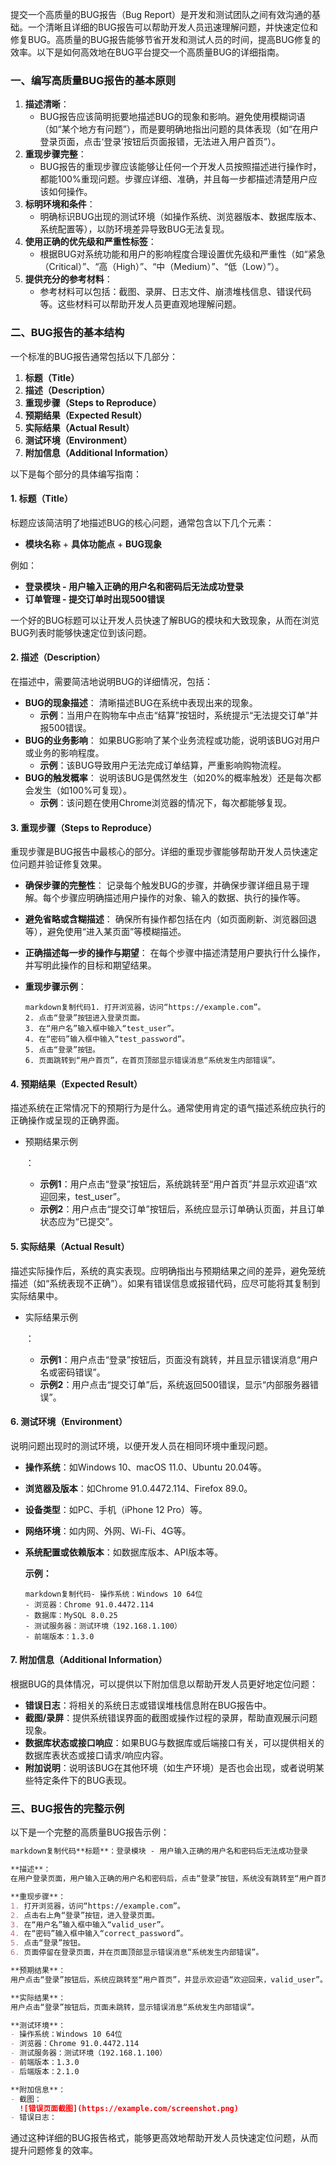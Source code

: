 提交一个高质量的BUG报告（Bug Report）是开发和测试团队之间有效沟通的基础。一个清晰且详细的BUG报告可以帮助开发人员迅速理解问题，并快速定位和修复BUG。高质量的BUG报告能够节省开发和测试人员的时间，提高BUG修复的效率。以下是如何高效地在BUG平台提交一个高质量BUG的详细指南。

### 一、编写高质量BUG报告的基本原则

1. **描述清晰**：
   - BUG报告应该简明扼要地描述BUG的现象和影响。避免使用模糊词语（如“某个地方有问题”），而是要明确地指出问题的具体表现（如“在用户登录页面，点击‘登录’按钮后页面报错，无法进入用户首页”）。
2. **重现步骤完整**：
   - BUG报告的重现步骤应该能够让任何一个开发人员按照描述进行操作时，都能100%重现问题。步骤应详细、准确，并且每一步都描述清楚用户应该如何操作。
3. **标明环境和条件**：
   - 明确标识BUG出现的测试环境（如操作系统、浏览器版本、数据库版本、系统配置等），以防环境差异导致BUG无法复现。
4. **使用正确的优先级和严重性标签**：
   - 根据BUG对系统功能和用户的影响程度合理设置优先级和严重性（如“紧急（Critical）”、“高（High）”、“中（Medium）”、“低（Low）”）。
5. **提供充分的参考材料**：
   - 参考材料可以包括：截图、录屏、日志文件、崩溃堆栈信息、错误代码等。这些材料可以帮助开发人员更直观地理解问题。

### 二、BUG报告的基本结构

一个标准的BUG报告通常包括以下几部分：

1. **标题（Title）**
2. **描述（Description）**
3. **重现步骤（Steps to Reproduce）**
4. **预期结果（Expected Result）**
5. **实际结果（Actual Result）**
6. **测试环境（Environment）**
7. **附加信息（Additional Information）**

以下是每个部分的具体编写指南：

#### 1. 标题（Title）

标题应该简洁明了地描述BUG的核心问题，通常包含以下几个元素：

- **模块名称** + **具体功能点** + **BUG现象**

例如：

- **登录模块 - 用户输入正确的用户名和密码后无法成功登录**
- **订单管理 - 提交订单时出现500错误**

一个好的BUG标题可以让开发人员快速了解BUG的模块和大致现象，从而在浏览BUG列表时能够快速定位到该问题。

#### 2. 描述（Description）

在描述中，需要简洁地说明BUG的详细情况，包括：

- **BUG的现象描述**： 清晰描述BUG在系统中表现出来的现象。
  - **示例**：当用户在购物车中点击“结算”按钮时，系统提示“无法提交订单”并报500错误。
- **BUG的业务影响**： 如果BUG影响了某个业务流程或功能，说明该BUG对用户或业务的影响程度。
  - **示例**：该BUG导致用户无法完成订单结算，严重影响购物流程。
- **BUG的触发概率**： 说明该BUG是偶然发生（如20%的概率触发）还是每次都会发生（如100%可复现）。
  - **示例**：该问题在使用Chrome浏览器的情况下，每次都能够复现。

#### 3. 重现步骤（Steps to Reproduce）

重现步骤是BUG报告中最核心的部分。详细的重现步骤能够帮助开发人员快速定位问题并验证修复效果。

- **确保步骤的完整性**： 记录每个触发BUG的步骤，并确保步骤详细且易于理解。每个步骤应明确描述用户操作的对象、输入的数据、执行的操作等。

- **避免省略或含糊描述**： 确保所有操作都包括在内（如页面刷新、浏览器回退等），避免使用“进入某页面”等模糊描述。

- **正确描述每一步的操作与期望**： 在每个步骤中描述清楚用户要执行什么操作，并写明此操作的目标和期望结果。

- **重现步骤示例**：

  ```
  markdown复制代码1. 打开浏览器，访问“https://example.com”。
  2. 点击“登录”按钮进入登录页面。
  3. 在“用户名”输入框中输入“test_user”。
  4. 在“密码”输入框中输入“test_password”。
  5. 点击“登录”按钮。
  6. 页面跳转到“用户首页”，在首页顶部显示错误消息“系统发生内部错误”。
  ```

#### 4. 预期结果（Expected Result）

描述系统在正常情况下的预期行为是什么。通常使用肯定的语气描述系统应执行的正确操作或呈现的正确界面。

- 预期结果示例

  ：

  - **示例1**：用户点击“登录”按钮后，系统跳转至“用户首页”并显示欢迎语“欢迎回来，test_user”。
  - **示例2**：用户点击“提交订单”按钮后，系统应显示订单确认页面，并且订单状态应为“已提交”。

#### 5. 实际结果（Actual Result）

描述实际操作后，系统的真实表现。应明确指出与预期结果之间的差异，避免笼统描述（如“系统表现不正确”）。如果有错误信息或报错代码，应尽可能将其复制到实际结果中。

- 实际结果示例

  ：

  - **示例1**：用户点击“登录”按钮后，页面没有跳转，并且显示错误消息“用户名或密码错误”。
  - **示例2**：用户点击“提交订单”后，系统返回500错误，显示“内部服务器错误”。

#### 6. 测试环境（Environment）

说明问题出现时的测试环境，以便开发人员在相同环境中重现问题。

- **操作系统**：如Windows 10、macOS 11.0、Ubuntu 20.04等。

- **浏览器及版本**：如Chrome 91.0.4472.114、Firefox 89.0。

- **设备类型**：如PC、手机（iPhone 12 Pro）等。

- **网络环境**：如内网、外网、Wi-Fi、4G等。

- **系统配置或依赖版本**：如数据库版本、API版本等。

  **示例：**

  ```
  markdown复制代码- 操作系统：Windows 10 64位
  - 浏览器：Chrome 91.0.4472.114
  - 数据库：MySQL 8.0.25
  - 测试服务器：测试环境（192.168.1.100）
  - 前端版本：1.3.0
  ```

#### 7. 附加信息（Additional Information）

根据BUG的具体情况，可以提供以下附加信息以帮助开发人员更好地定位问题：

- **错误日志**：将相关的系统日志或错误堆栈信息附在BUG报告中。
- **截图/录屏**：提供系统错误界面的截图或操作过程的录屏，帮助直观展示问题现象。
- **数据库状态或接口响应**：如果BUG与数据库或后端接口有关，可以提供相关的数据库表状态或接口请求/响应内容。
- **附加说明**：说明该BUG在其他环境（如生产环境）是否也会出现，或者说明某些特定条件下的BUG表现。

### 三、BUG报告的完整示例

以下是一个完整的高质量BUG报告示例：

```md
markdown复制代码**标题**：登录模块 - 用户输入正确的用户名和密码后无法成功登录

**描述**：
在用户登录页面，用户输入正确的用户名和密码后，点击“登录”按钮，系统没有跳转至“用户首页”，而是停留在登录页面并显示“系统发生内部错误”。此问题导致用户无法登录，影响正常使用。

**重现步骤**：
1. 打开浏览器，访问“https://example.com”。
2. 点击右上角“登录”按钮，进入登录页面。
3. 在“用户名”输入框中输入“valid_user”。
4. 在“密码”输入框中输入“correct_password”。
5. 点击“登录”按钮。
6. 页面停留在登录页面，并在页面顶部显示错误消息“系统发生内部错误”。

**预期结果**：
用户点击“登录”按钮后，系统应跳转至“用户首页”，并显示欢迎语“欢迎回来，valid_user”。

**实际结果**：
用户点击“登录”按钮后，页面未跳转，显示错误消息“系统发生内部错误”。

**测试环境**：
- 操作系统：Windows 10 64位
- 浏览器：Chrome 91.0.4472.114
- 测试服务器：测试环境（192.168.1.100）
- 前端版本：1.3.0
- 后端版本：2.1.0

**附加信息**：
- 截图：
  ![错误页面截图](https://example.com/screenshot.png)
- 错误日志：
```

通过这种详细的BUG报告格式，能够更高效地帮助开发人员快速定位问题，从而提升问题修复的效率。